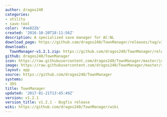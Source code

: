 ```yaml
---
author: dragos240
categories:
- utility
- save-tool
color: '#ae822b'
created: '2016-10-20T18:11:56Z'
description: A specialized save manager for AC:NL
download_page: https://github.com/dragos240/TownManager/releases/tag/v1.2.1
downloads:
  TownManager-v1.2.1.zip: https://github.com/dragos240/TownManager/releases/download/v1.2.1/TownManager-v1.2.1.zip
github: dragos240/TownManager
icon: https://raw.githubusercontent.com/dragos240/TownManager/master/icon.png
image: https://raw.githubusercontent.com/dragos240/TownManager/master/res/banner%20icon.png
layout: app
source: https://github.com/dragos240/TownManager
systems:
- 3DS
title: TownManager
updated: '2017-01-21T13:45:49Z'
version: v1.2.1
version_title: v1.2.1 - Bugfix release
wiki: https://github.com/dragos240/TownManager/wiki
---
```

